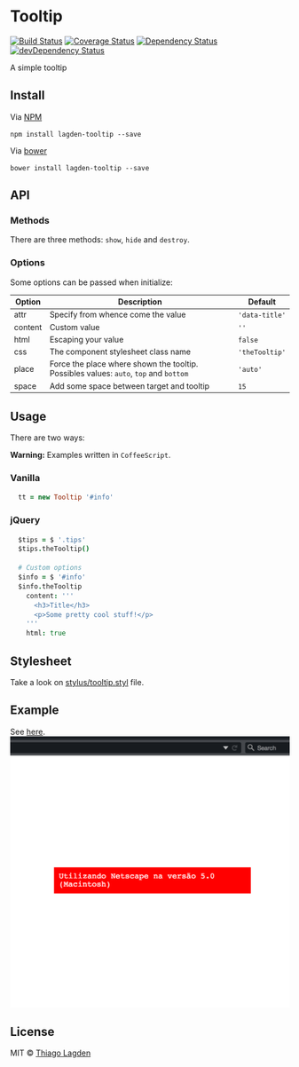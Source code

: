 # Tooltip 
[![Build Status][ci-img]][ci]
[![Coverage Status][cover-img]][cover]
[![Dependency Status][dep-img]][dep]
[![devDependency Status][devDep-img]][devDep]

[ci-img]:     https://travis-ci.org/lagden/tooltip.svg
[ci]:         https://travis-ci.org/lagden/tooltip
[cover-img]:  https://codecov.io/github/lagden/tooltip/coverage.svg?branch=master
[cover]:      https://codecov.io/github/lagden/tooltip?branch=master
[dep-img]:    https://david-dm.org/lagden/tooltip/dev-status.svg
[dep]:        https://david-dm.org/lagden/tooltip#info=devDependencies
[devDep-img]: https://david-dm.org/lagden/tooltip/dev-status.svg
[devDep]:     https://david-dm.org/lagden/tooltip#info=devDependencies

A simple tooltip

## Install

Via [NPM](https://www.npmjs.com/)

```
npm install lagden-tooltip --save
```

Via [bower](https://bower.io/)

```
bower install lagden-tooltip --save
```


## API

### Methods

There are three methods: `show`, `hide` and `destroy`.

### Options

Some options can be passed when initialize:

| Option | Description | Default |
| --- | --- | --- |
| attr | Specify from whence come the value | `'data-title'` |
| content | Custom value | `''` |
| html | Escaping your value | `false` |
| css | The component stylesheet class name | `'theTooltip'` |
| place | Force the place where shown the tooltip. Possibles values: `auto`, `top` and `bottom` | `'auto'` |
| space | Add some space between target and tooltip | `15` |

## Usage

There are two ways:

**Warning:**
Examples written in `CoffeeScript`.

### Vanilla

```coffeescript
  tt = new Tooltip '#info'
```

### jQuery

```coffeescript
  $tips = $ '.tips'
  $tips.theTooltip()

  # Custom options
  $info = $ '#info'
  $info.theTooltip
    content: '''
      <h3>Title</h3>
      <p>Some pretty cool stuff!</p>
    '''
    html: true
```


## Stylesheet

Take a look on [stylus/tooltip.styl](https://github.com/lagden/tooltip/blob/master/stylus/tooltip.styl) file.


## Example

See [here](http://lagden.github.io/tooltip/).
![Example](https://raw.githubusercontent.com/lagden/tooltip/master/animation.gif)


## License

MIT © [Thiago Lagden](http://lagden.in)

